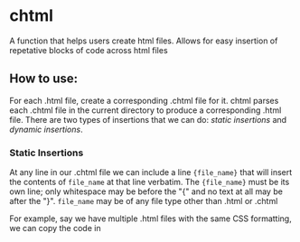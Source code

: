 # chtml
A function that helps users create html files. Allows for easy insertion of repetative blocks of code across html files

## How to use:
For each .html file, create a corresponding .chtml file for it. chtml parses each .chtml file in the current directory to produce a corresponding .html file. There are two types of insertions that we can do: *static insertions* and *dynamic insertions*.

### Static Insertions
At any line in our .chtml file we can include a line <code>{file_name}</code> that will insert the contents of <code>file_name</code> at that line verbatim. The <code>{file_name}</code> must be its own line; only whitespace may be before the "{" and no text at all may be after the "}". <code>file_name</code> may be of any file type other than .html or .chtml

For example, say we have multiple .html files with the same CSS formatting, we can copy the code in <code><style></code> into its own file, call it <code>mycss.css</code> and then add <code>{mycss.css}</code> in its place for all corresponding .chtml files.
  
### Dynamic Insertions
Dynamic insertions allow us to pass parameters into the files that are being include. Similar to static insertions they have the following formatting: <code>{file_name 1:text1 2:text2 ...}</code> and in our file, <code>file_name</code>, we include <code>~1</code> in the place that we want "text1" to be inserted into. The replacement text, e.g. text1, must not contain spaces and the identifier, e.g. 1, must be a whole number greater than or equal to 0.

##### An example is in the "example" folder
